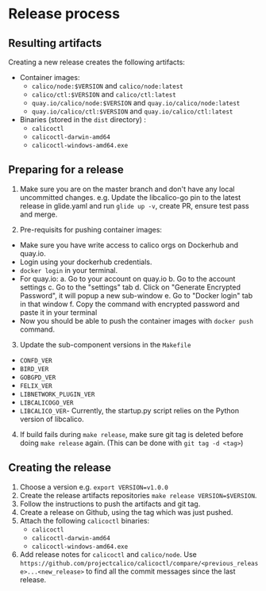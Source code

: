 # Release process

## Resulting artifacts
Creating a new release creates the following artifacts:
- Container images:
  - `calico/node:$VERSION` and `calico/node:latest` 
  - `calico/ctl:$VERSION` and `calico/ctl:latest`
  - `quay.io/calico/node:$VERSION` and `quay.io/calico/node:latest`
  - `quay.io/calico/ctl:$VERSION` and `quay.io/calico/ctl:latest`
- Binaries (stored in the `dist` directory) :
  - `calicoctl`
  - `calicoctl-darwin-amd64`
  - `calicoctl-windows-amd64.exe`

## Preparing for a release
1. Make sure you are on the master branch and don't have any local uncommitted changes. e.g. Update the libcalico-go pin to the latest release in glide.yaml and run `glide up -v`, create PR, ensure test pass and merge.

2. Pre-requisits for pushing container images:
  - Make sure you have write access to calico orgs on Dockerhub and quay.io. 
  - Login using your dockerhub credentials.
  - `docker login` in your terminal. 
  - For quay.io: 
    a. Go to your account on quay.io
    b. Go to the account settings
    c. Go to the "settings" tab
    d. Click on "Generate Encrypted Password", it will popup a new sub-window
    e. Go to "Docker login" tab in that window
    f. Copy the command with encrypted password and paste it in your terminal
  - Now you should be able to push the container images with `docker push` command.

3. Update the sub-component versions in the `Makefile` 
  - `CONFD_VER`
  - `BIRD_VER`
  - `GOBGPD_VER`
  - `FELIX_VER`
  - `LIBNETWORK_PLUGIN_VER`
  - `LIBCALICOGO_VER`
  - `LIBCALICO_VER`- Currently, the startup.py script relies on the Python version of libcalico.

4. If build fails during `make release`, make sure git tag is deleted before doing `make release` again. (This can be done with `git tag -d <tag>`)

## Creating the release
1. Choose a version e.g. `export VERSION=v1.0.0`
2. Create the release artifacts repositories `make release VERSION=$VERSION`. 
3. Follow the instructions to push the artifacts and git tag.
4. Create a release on Github, using the tag which was just pushed. 
5. Attach the following `calicoctl` binaries:
   - `calicoctl`
   - `calicoctl-darwin-amd64`
   - `calicoctl-windows-amd64.exe`
6. Add release notes for `calicoctl` and `calico/node`. Use `https://github.com/projectcalico/calicoctl/compare/<previous_release>...<new_release>` to find all the commit messages since the last release.
